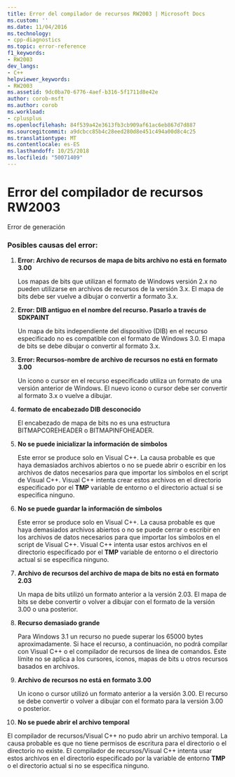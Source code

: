 ```yaml
---
title: Error del compilador de recursos RW2003 | Microsoft Docs
ms.custom: ''
ms.date: 11/04/2016
ms.technology:
- cpp-diagnostics
ms.topic: error-reference
f1_keywords:
- RW2003
dev_langs:
- C++
helpviewer_keywords:
- RW2003
ms.assetid: 9dc0ba70-6776-4aef-b316-5f1711d8e42e
author: corob-msft
ms.author: corob
ms.workload:
- cplusplus
ms.openlocfilehash: 84f539a42e3613fb3cb909af61ac6eb867d7d887
ms.sourcegitcommit: a9dcbcc85b4c28eed280d8e451c494a00d8c4c25
ms.translationtype: MT
ms.contentlocale: es-ES
ms.lasthandoff: 10/25/2018
ms.locfileid: "50071409"
---
```

# <a name="resource-compiler-error-rw2003"></a>Error del compilador de recursos RW2003

Error de generación

### <a name="to-fix-by-checking-the-following-possible-causes"></a>Posibles causas del error:

1. **Error: Archivo de recursos de mapa de bits archivo no está en formato 3.00**

   Los mapas de bits que utilizan el formato de Windows versión 2.x no pueden utilizarse en archivos de recursos de la versión 3.x. El mapa de bits debe ser vuelve a dibujar o convertir a formato 3.x.

1. **Error: DIB antiguo en el nombre del recurso. Pasarlo a través de SDKPAINT**

   Un mapa de bits independiente del dispositivo (DIB) en el recurso especificado no es compatible con el formato de Windows 3.0. El mapa de bits se debe dibujar o convertir al formato 3.x.

1. **Error: Recursos-nombre de archivo de recursos no está en formato 3.00**

   Un icono o cursor en el recurso especificado utiliza un formato de una versión anterior de Windows. El nuevo icono o cursor debe ser convertir al formato 3.x o vuelve a dibujar.

1. **formato de encabezado DIB desconocido**

   El encabezado de mapa de bits no es una estructura BITMAPCOREHEADER o BITMAPINFOHEADER.

1. **No se puede inicializar la información de símbolos**

   Este error se produce solo en Visual C++. La causa probable es que haya demasiados archivos abiertos o no se puede abrir o escribir en los archivos de datos necesarios para que importar los símbolos en el script de Visual C++. Visual C++ intenta crear estos archivos en el directorio especificado por el **TMP** variable de entorno o el directorio actual si se especifica ninguno.

1. **No se puede guardar la información de símbolos**

   Este error se produce solo en Visual C++. La causa probable es que haya demasiados archivos abiertos o no se puede cerrar o escribir en los archivos de datos necesarios para que importar los símbolos en el script de Visual C++. Visual C++ intenta usar estos archivos en el directorio especificado por el **TMP** variable de entorno o el directorio actual si se especifica ninguno.

1. **Archivo de recursos del archivo de mapa de bits no está en formato 2.03**

   Un mapa de bits utilizó un formato anterior a la versión 2.03. El mapa de bits se debe convertir o volver a dibujar con el formato de la versión 3.00 o una posterior.

1. **Recurso demasiado grande**

   Para Windows 3.1 un recurso no puede superar los 65000 bytes aproximadamente. Si hace el recurso, a continuación, no podrá compilar con Visual C++ o el compilador de recursos de línea de comandos. Este límite no se aplica a los cursores, iconos, mapas de bits u otros recursos basados en archivos.

9. **Archivo de recursos no está en formato 3.00**

   Un icono o cursor utilizó un formato anterior a la versión 3.00. El recurso se debe convertir o volver a dibujar con el formato para la versión 3.00 o posterior.

10. **No se puede abrir el archivo temporal**

   El compilador de recursos/Visual C++ no pudo abrir un archivo temporal. La causa probable es que no tiene permisos de escritura para el directorio o el directorio no existe. El compilador de recursos/Visual C++ intenta usar estos archivos en el directorio especificado por la variable de entorno **TMP** o el directorio actual si no se especifica ninguno.